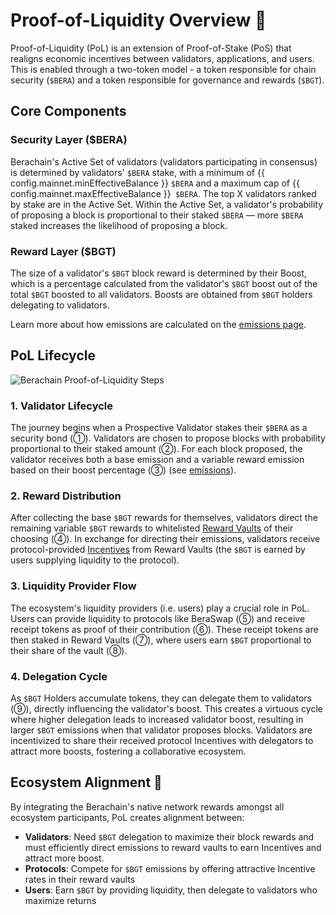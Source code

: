 <script setup>
  import config from '@berachain/config/constants.json';
</script>

# Proof-of-Liquidity Overview 📓

Proof-of-Liquidity (PoL) is an extension of Proof-of-Stake (PoS) that realigns economic incentives between validators, applications, and users. This is enabled through a two-token model - a token responsible for chain security (`$BERA`) and a token responsible for governance and rewards (`$BGT`).

## Core Components

### Security Layer ($BERA)

Berachain's Active Set of validators (validators participating in consensus) is determined by validators' `$BERA` stake, with a minimum of {{ config.mainnet.minEffectiveBalance }} `$BERA` and a maximum cap of {{ config.mainnet.maxEffectiveBalance }}` $BERA`. The top X validators ranked by stake are in the Active Set. Within the Active Set, a validator's probability of proposing a block is proportional to their staked `$BERA` — more `$BERA` staked increases the likelihood of proposing a block.

### Reward Layer ($BGT)

The size of a validator's `$BGT` block reward is determined by their Boost, which is a percentage calculated from the validator's `$BGT` boost out of the total `$BGT` boosted to all validators. Boosts are obtained from `$BGT` holders delegating to validators.

Learn more about how emissions are calculated on the [emissions page](./bgtmath.md).

## PoL Lifecycle

![Berachain Proof-of-Liquidity Steps](/assets/proof-of-liquidity-steps.png)

### 1. Validator Lifecycle

The journey begins when a Prospective Validator stakes their `$BERA` as a security bond (①). Validators are chosen to propose blocks with probability proportional to their staked amount (②). For each block proposed, the validator receives both a base emission and a variable reward emission based on their boost percentage (③) (see [emissions](./bgtmath.md)).

### 2. Reward Distribution

After collecting the base `$BGT` rewards for themselves, validators direct the remaining variable `$BGT` rewards to whitelisted [Reward Vaults](/learn/pol/rewardvaults) of their choosing (④). In exchange for directing their emissions, validators receive protocol-provided [Incentives](/learn/pol/incentives) from Reward Vaults (the `$BGT` is earned by users supplying liquidity to the protocol).

### 3. Liquidity Provider Flow

The ecosystem's liquidity providers (i.e. users) play a crucial role in PoL. Users can provide liquidity to protocols like BeraSwap (⑤) and receive receipt tokens as proof of their contribution (⑥). These receipt tokens are then staked in Reward Vaults (⑦), where users earn `$BGT` proportional to their share of the vault (⑧).

### 4. Delegation Cycle

As `$BGT` Holders accumulate tokens, they can delegate them to validators (⑨), directly influencing the validator's boost. This creates a virtuous cycle where higher delegation leads to increased validator boost, resulting in larger `$BGT` emissions when that validator proposes blocks. Validators are incentivized to share their received protocol Incentives with delegators to attract more boosts, fostering a collaborative ecosystem.

## Ecosystem Alignment 🤝

By integrating the Berachain's native network rewards amongst all ecosystem participants, PoL creates alignment between:

- **Validators**: Need `$BGT` delegation to maximize their block rewards and must efficiently direct emissions to reward vaults to earn Incentives and attract more boost.
- **Protocols**: Compete for `$BGT` emissions by offering attractive Incentive rates in their reward vaults
- **Users**: Earn `$BGT` by providing liquidity, then delegate to validators who maximize returns
